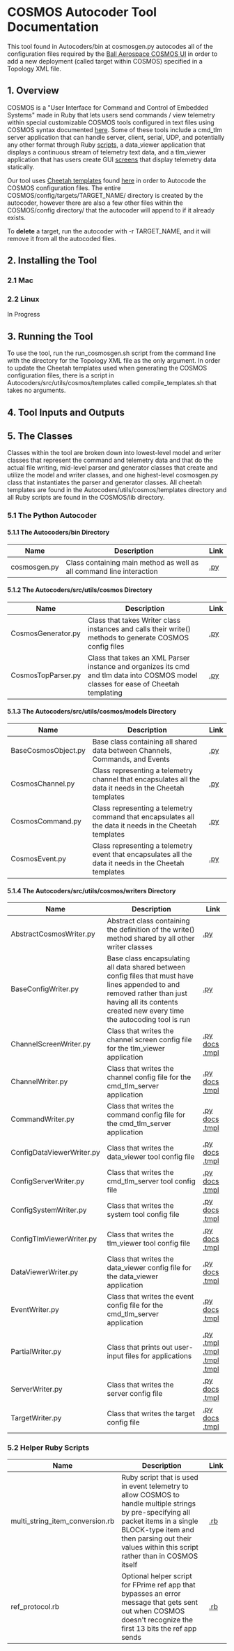# COSMOS Autocoder Tool Documentation

This tool found in Autocoders/bin at cosmosgen.py autocodes all of the configuration files required by the [Ball Aerospace COSMOS UI](http://cosmosrb.com/) in order to add a new deployment (called target within COSMOS) specified in a Topology XML file.

## 1. Overview

COSMOS is a "User Interface for Command and Control of Embedded Systems" made in Ruby that lets users send commands / view telemetry within special customizable COSMOS tools configured in text files using COSMOS syntax documented [here](http://cosmosrb.com/docs/home/).  Some of these tools include a cmd\_tlm server application that can handle server, client, serial, UDP, and potentially any other format through Ruby [scripts](http://cosmosrb.com/docs/scripting/), a data\_viewer application that displays a continuous stream of telemetry text data, and a tlm_viewer application that has users create GUI [screens](http://cosmosrb.com/docs/screens/) that display telemetry data statically.

Our tool uses [Cheetah templates](https://pythonhosted.org/Cheetah/) found [here](../Autocoders/src/utils/cosmos/templates) in order to Autocode the COSMOS configuration files.  The entire COSMOS/config/targets/TARGET_NAME/ directory is created by the autocoder, however there are also a few other files within the COSMOS/config directory/ that the autocoder will append to if it already exists.

To **delete** a target, run the autocoder with -r TARGET_NAME, and it will remove it from all the autocoded files.

## 2. Installing the Tool

### 2.1 Mac



### 2.2 Linux

In Progress

## 3. Running the Tool

To use the tool, run the run\_cosmosgen.sh script from the command line with the directory for the Topology XML file as the only argument.  In order to update the Cheetah templates used when generating the COSMOS configuration files, there is a script in Autocoders/src/utils/cosmos/templates called compile\_templates.sh that takes no arguments.

## 4. Tool Inputs and Outputs

##

## 5. The Classes

Classes within the tool are broken down into lowest-level model and writer classes that represent the command and telemetry data and that do the actual file writing, mid-level parser and generator classes that create and utilize the model and writer classes, and one highest-level cosmosgen.py class that instantiates the parser and generator classes.  All cheetah templates are found in the Autocoders/utils/cosmos/templates directory and all Ruby scripts are found in the COSMOS/lib directory.

### 5.1 The Python Autocoder

#### 5.1.1 The Autocoders/bin Directory
|Name|Description|Link
|---|---|---|
|cosmosgen.py|Class containing main method as well as all command line interaction|[.py](../Autocoders/bin/cosmosgen.py)|

#### 5.1.2 The Autocoders/src/utils/cosmos Directory
|Name|Description|Link
|---|---|---|
|CosmosGenerator.py|Class that takes Writer class instances and calls their write() methods to generate COSMOS config files|[.py](../Autocoders/src/utils/cosmos/CosmosGenerator.py)|
|CosmosTopParser.py|Class that takes an XML Parser instance and organizes its cmd and tlm data into COSMOS model classes for ease of Cheetah templating|[.py](../Autocoders/src/utils/cosmos/CosmosTopParser.py)|

#### 5.1.3 The Autocoders/src/utils/cosmos/models Directory
|Name|Description|Link
|---|---|---|
|BaseCosmosObject.py|Base class containing all shared data between Channels, Commands, and Events|[.py](../Autocoders/src/utils/cosmos/models/BaseCosmosObject.py)|
|CosmosChannel.py|Class representing a telemetry channel that encapsulates all the data it needs in the Cheetah templates|[.py](../Autocoders/src/utils/cosmos/models/CosmosChannel.py)|
|CosmosCommand.py|Class representing a telemetry command that encapsulates all the data it needs in the Cheetah templates|[.py](../Autocoders/src/utils/cosmos/models/CosmosCommand.py)|
|CosmosEvent.py|Class representing a telemetry event that encapsulates all the data it needs in the Cheetah templates|[.py](../Autocoders/src/utils/cosmos/models/CosmosEvent.py)|

#### 5.1.4 The Autocoders/src/utils/cosmos/writers Directory
|Name|Description|Link
|---|---|---|
|AbstractCosmosWriter.py|Abstract class containing the definition of the write() method shared by all other writer classes|[.py](../Autocoders/src/utils/cosmos/writers/AbstractCosmosWriter.py)|
|BaseConfigWriter.py|Base class encapsulating all data shared between config files that must have lines appended to and removed rather than just having all its contents created new every time the autocoding tool is run|[.py](../Autocoders/src/utils/cosmos/writers/BaseConfigWriter.py)|
|ChannelScreenWriter.py|Class that writes the channel screen config file for the tlm\_viewer application|[.py](../Autocoders/bin/writers/ChannelScreenWriter.py) [docs](http://cosmosrb.com/docs/screens/) [.tmpl](../Autocoders/src/utils/cosmos/templates/channel\_screen.tmpl)|
|ChannelWriter.py|Class that writes the channel config file for the cmd\_tlm\_server application|[.py](../Autocoders/bin/writers/ChannelWriter.py) [docs](http://cosmosrb.com/docs/telemetry/) [.tmpl](../Autocoders/src/utils/cosmos/templates/channel.tmpl)|
|CommandWriter.py|Class that writes the command config file for the cmd\_tlm\_server application|[.py](../Autocoders/bin/writers/CommandWriter.py) [docs](http://cosmosrb.com/docs/command/) [.tmpl](../Autocoders/src/utils/cosmos/templates/command.tmpl)|
|ConfigDataViewerWriter.py|Class that writes the data\_viewer tool config file|[.py](../Autocoders/bin/writers/ConfigDataViewerWriter.py) [docs](http://cosmosrb.com/docs/data_viewer/) [.tmpl](../Autocoders/src/utils/cosmos/templates/data\_viewer\_config.tmpl)|
|ConfigServerWriter.py|Class that writes the cmd\_tlm\_server tool config file|[.py](../Autocoders/bin/writers/ConfigServerWriter.py) [docs](http://cosmosrb.com/docs/interfaces/) [.tmpl](../Autocoders/src/utils/cosmos/templates/server\_config.tmpl)|
|ConfigSystemWriter.py|Class that writes the system tool config file|[.py](../Autocoders/bin/writers/ConfigSystemWriter.py) [docs](http://cosmosrb.com/docs/system/) [.tmpl](../Autocoders/src/utils/cosmos/templates/system.tmpl)|
|ConfigTlmViewerWriter.py|Class that writes the tlm\_viewer tool config file|[.py](../Autocoders/bin/writers/ConfigTlmViewerWriter.py) [docs](http://cosmosrb.com/docs/tlm_viewer/) [.tmpl](../Autocoders/src/utils/cosmos/templates/tlm\_viewer\_config.tmpl)|
|DataViewerWriter.py|Class that writes the data\_viewer config file for the data\_viewer application|[.py](../Autocoders/bin/writers/DataViewerWriter.py) [docs](http://cosmosrb.com/docs/data_viewer/) [.tmpl](../Autocoders/src/utils/cosmos/templates/data\_viewer.tmpl)|
|EventWriter.py|Class that writes the event config file for the cmd\_tlm\_server application|[.py](../Autocoders/bin/writers/EventWriter.py) [docs](http://cosmosrb.com/docs/telemetry/) [.tmpl](../Autocoders/src/utils/cosmos/templates/event.tmpl)|
|PartialWriter.py|Class that prints out user-input files for applications|[.py](../Autocoders/bin/writers/PartialWriter.py) [.tmpl](../Autocoders/src/utils/cosmos/templates/channel\_partial.tmpl) [.tmpl](../Autocoders/src/utils/cosmos/templates/command\_partial.tmpl) [.tmpl](../Autocoders/src/utils/cosmos/templates/data\_viewer\_partial.tmpl) [.tmpl](../Autocoders/src/utils/cosmos/templates/event\_partial.tmpl)|
|ServerWriter.py|Class that writes the server config file|[.py](../Autocoders/bin/writers/ServerWriter.py) [docs](http://cosmosrb.com/docs/interfaces/) [.tmpl](../Autocoders/src/utils/cosmos/templates/cosmos\_server.tmpl)|
|TargetWriter.py|Class that writes the target config file|[.py](../Autocoders/bin/writers/TargetWriter.py) [docs](http://cosmosrb.com/docs/system/) [.tmpl](../Autocoders/src/utils/cosmos/templates/target.tmpl)|

### 5.2 Helper Ruby Scripts
|Name|Description|Link
|---|---|---|
|multi\_string\_item\_conversion.rb|Ruby script that is used in event telemetry to allow COSMOS to handle multiple strings by pre-specifying all packet items in a single BLOCK-type item and then parsing out their values within this script rather than in COSMOS itself|[.rb](../COSMOS/lib/multi\_string\_item\_conversion.rb)|
|ref\_protocol.rb|Optional helper script for FPrime ref app that bypasses an error message that gets sent out when COSMOS doesn't recognize the first 13 bits the ref app sends|[.rb](../COSMOS/lib/ref\_protocol.rb)|
